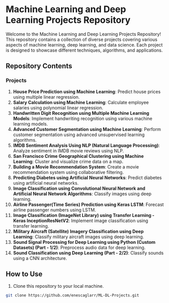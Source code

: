 # Machine Learning and Deep Learning Projects Repository

Welcome to the Machine Learning and Deep Learning Projects Repository! 
This repository contains a collection of diverse projects covering various aspects of machine learning, deep learning, and data science. 
Each project is designed to showcase different techniques, algorithms, and applications.

## Repository Contents

### Projects

1. **House Price Prediction using Machine Learning**: Predict house prices using multiple linear regression.
2. **Salary Calculation using Machine Learning**: Calculate employee salaries using polynomial linear regression.
3. **Handwritten Digit Recognition using Multiple Machine Learning Models**: Implement handwriting recognition using various machine learning models.
4. **Advanced Customer Segmentation using Machine Learning**: Perform customer segmentation using advanced unsupervised learning algorithms.
5. **IMDB Sentiment Analysis Using NLP (Natural Language Processing)**: Analyze sentiment in IMDB movie reviews using NLP.
6. **San Francisco Crime Geographical Clustering using Machine Learning**: Cluster and visualize crime data on a map.
7. **Building a Movie Recommendation System**: Create a movie recommendation system using collaborative filtering.
8. **Predicting Diabetes using Artificial Neural Networks**: Predict diabetes using artificial neural networks.
9. **Image Classification using Convolutional Neural Network and Artificial Neural Network Algorithms**: Classify images using deep learning.
10. **Airline Passenger(Time Series) Prediction using Keras LSTM**: Forecast airline passenger numbers using LSTM.
11. **Image Classification (ImageNet Library) using Transfer Learning - Keras InceptionResNetV2**: Implement image classification using transfer learning.
12. **Military Aircraft (Satellite) Imagery Classification using Deep Learning**: Classify military aircraft images using deep learning.
13. **Sound Signal Processing for Deep Learning using Python (Custom Datasets) (Part - 1/2)**: Preprocess audio data for deep learning.
14. **Sound Classification using Deep Learning (Part - 2/2)**: Classify sounds using a CNN architecture.


## How to Use

1. Clone this repository to your local machine.

```bash
git clone https://github.com/enescaglarr/ML-DL-Projects.git
